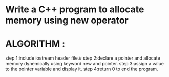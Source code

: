 
# Write a C++ program to allocate memory using new operator
# ALGORITHM :
step 1:include iostream header file.#
step 2:declare a pointer and allocate memory dynemically using keyword  new and pointer.
step 3:assign a value to the pointer variable and display it.
step 4:return 0 to end the program.
